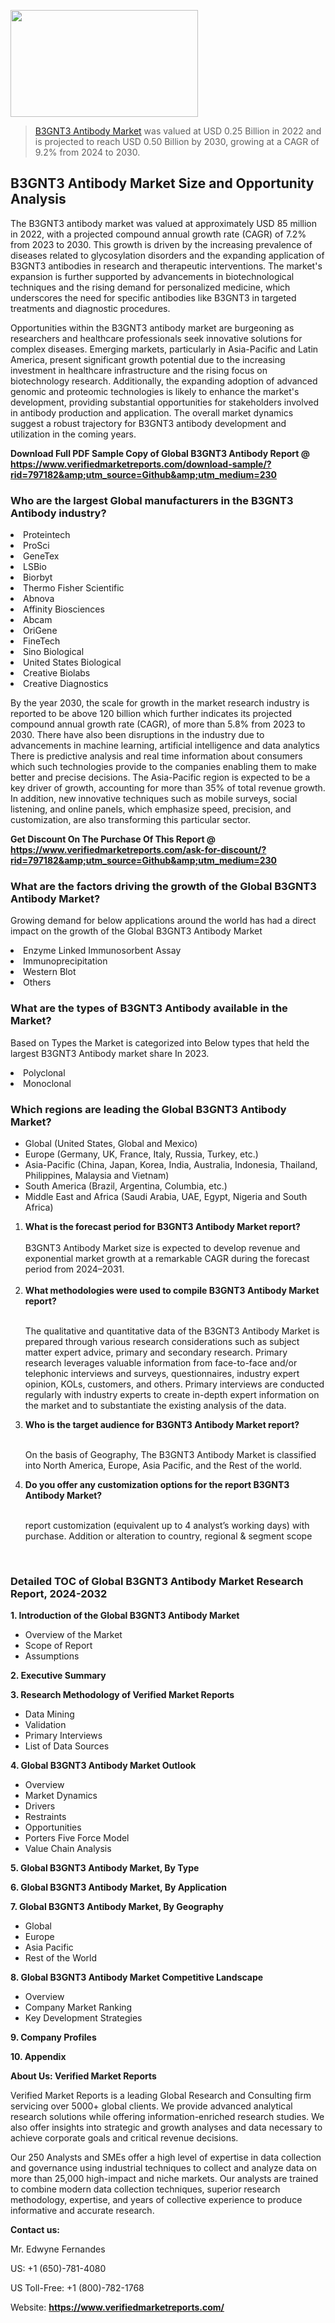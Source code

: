 <img src="https://ffe5etoiles.com/wp-content/uploads/2024/12/MST1-300x171.png" alt="" width="300" height="171" class="alignnone size-medium wp-image-20088" /><blockquote><p><p><a href="https://www.verifiedmarketreports.com/download-sample/?rid=797182&utm_source=Github&utm_medium=230" target="_blank">B3GNT3 Antibody Market</a> was valued at USD 0.25 Billion in 2022 and is projected to reach USD 0.50 Billion by 2030, growing at a CAGR of 9.2% from 2024 to 2030.</p></blockquote><p><h2>B3GNT3 Antibody Market Size and Opportunity Analysis</h2> <p>The B3GNT3 antibody market was valued at approximately USD 85 million in 2022, with a projected compound annual growth rate (CAGR) of 7.2% from 2023 to 2030. This growth is driven by the increasing prevalence of diseases related to glycosylation disorders and the expanding application of B3GNT3 antibodies in research and therapeutic interventions. The market's expansion is further supported by advancements in biotechnological techniques and the rising demand for personalized medicine, which underscores the need for specific antibodies like B3GNT3 in targeted treatments and diagnostic procedures.</p> <p>Opportunities within the B3GNT3 antibody market are burgeoning as researchers and healthcare professionals seek innovative solutions for complex diseases. Emerging markets, particularly in Asia-Pacific and Latin America, present significant growth potential due to the increasing investment in healthcare infrastructure and the rising focus on biotechnology research. Additionally, the expanding adoption of advanced genomic and proteomic technologies is likely to enhance the market's development, providing substantial opportunities for stakeholders involved in antibody production and application. The overall market dynamics suggest a robust trajectory for B3GNT3 antibody development and utilization in the coming years.</p> </p><p class=""><strong>Download Full PDF Sample Copy of Global B3GNT3 Antibody Report @ <a href="https://www.verifiedmarketreports.com/download-sample/?rid=797182&amp;utm_source=Github&amp;utm_medium=230" target="_blank">https://www.verifiedmarketreports.com/download-sample/?rid=797182&amp;utm_source=Github&amp;utm_medium=230</a></strong></p><h3 id="" class="">Who are the largest Global manufacturers in the B3GNT3 Antibody industry?</h3><p><li>Proteintech</li><li> ProSci</li><li> GeneTex</li><li> LSBio</li><li> Biorbyt</li><li> Thermo Fisher Scientific</li><li> Abnova</li><li> Affinity Biosciences</li><li> Abcam</li><li> OriGene</li><li> FineTech</li><li> Sino Biological</li><li> United States Biological</li><li> Creative Biolabs</li><li> Creative Diagnostics</li></p><div class=""><div class="" dir="" data-message-author-role="" data-message-id="" data-message-model-slug=""><div class=""><div class=""><div class=""><div class="" dir="" data-message-author-role="" data-message-id="" data-message-model-slug=""><div class=""><div class=""><p>By the year 2030, the scale for growth in the market research industry is reported to be above 120 billion which further indicates its projected compound annual growth rate (CAGR), of more than 5.8% from 2023 to 2030. There have also been disruptions in the industry due to advancements in machine learning, artificial intelligence and data analytics There is predictive analysis and real time information about consumers which such technologies provide to the companies enabling them to make better and precise decisions. The Asia-Pacific region is expected to be a key driver of growth, accounting for more than 35% of total revenue growth. In addition, new innovative techniques such as mobile surveys, social listening, and online panels, which emphasize speed, precision, and customization, are also transforming this particular sector.</p><p><strong>Get Discount On The Purchase Of This Report @&nbsp; <a href="https://www.verifiedmarketreports.com/ask-for-discount/?rid=797182&amp;utm_source=Github&amp;utm_medium=230" target="_blank">https://www.verifiedmarketreports.com/ask-for-discount/?rid=797182&amp;utm_source=Github&amp;utm_medium=230</a></strong></p></div></div></div></div></div></div></div></div><h3 id="" class="">What are the factors driving the growth of the Global B3GNT3 Antibody Market?</h3><p id="" class="">Growing demand for below applications around the world has had a direct impact on the growth of the Global B3GNT3 Antibody Market</p><p id="" class=""><li>Enzyme Linked Immunosorbent Assay</li><li> Immunoprecipitation</li><li> Western Blot</li><li> Others</li></p><h3 id="" class="">What are the types of B3GNT3 Antibody available in the Market?</h3><p id="" class="">Based on Types the Market is categorized into Below types that held the largest B3GNT3 Antibody market share In 2023.</p><p id="" class=""><li>Polyclonal</li><li> Monoclonal</li></p><h3 id="" class="">Which regions are leading the Global B3GNT3 Antibody Market?</h3><ul><li>Global (United States, Global and Mexico)</li><li>Europe (Germany, UK, France, Italy, Russia, Turkey, etc.)</li><li>Asia-Pacific (China, Japan, Korea, India, Australia, Indonesia, Thailand, Philippines, Malaysia and Vietnam)</li><li>South America (Brazil, Argentina, Columbia, etc.)</li><li>Middle East and Africa (Saudi Arabia, UAE, Egypt, Nigeria and South Africa)</li></ul><p><ol><li><strong>What is the forecast period for B3GNT3 Antibody Market report?<br /></strong><br /><span data-sheets-root="1" data-sheets-value="{&quot;1&quot;:2,&quot;2&quot;:&quot;XXXX size is expected to develop revenue and exponential market growth at a remarkable CAGR during the forecast period from 2024&ndash;2030.&quot;}" data-sheets-userformat="{&quot;2&quot;:12674,&quot;4&quot;:{&quot;1&quot;:2,&quot;2&quot;:16776960},&quot;10&quot;:2,&quot;11&quot;:0,&quot;15&quot;:&quot;Arial&quot;,&quot;16&quot;:12}">B3GNT3 Antibody Market size is expected to develop revenue and exponential market growth at a remarkable CAGR during the forecast period from 2024&ndash;2031.</span><br /><br /></li><li><strong>What methodologies were used to compile B3GNT3 Antibody Market report?<br /><br /></strong><p>The qualitative and quantitative data of the&nbsp;B3GNT3 Antibody Market is prepared through various research considerations such as subject matter expert advice, primary and secondary research. Primary research leverages valuable information from face-to-face and/or telephonic interviews and surveys, questionnaires, industry expert opinion, KOLs, customers, and others. Primary interviews are conducted regularly with industry experts to create in-depth expert information on the market and to substantiate the existing analysis of the data.&nbsp;</p></li><li><strong>Who is the target audience for B3GNT3 Antibody Market report?<br /><br /></strong><p>On the basis of Geography, The&nbsp;B3GNT3 Antibody Market is classified into North America, Europe, Asia Pacific, and the Rest of the world.</p></li><li><strong>Do you offer any customization options for the report B3GNT3 Antibody Market?<br /><br /></strong><p>report customization (equivalent up to 4 analyst&rsquo;s working days) with purchase. Addition or alteration to country, regional &amp; segment scope</p><p>&nbsp;</p></li></ol></p><h3 id="" class="">Detailed TOC of Global B3GNT3 Antibody Market Research Report, 2024-2032</h3><p id="" class=""><strong>1. Introduction of the Global B3GNT3 Antibody Market</strong></p><ul><li>Overview of the Market</li><li>Scope of Report</li><li>Assumptions</li></ul><p id="" class=""><strong>2. Executive Summary</strong></p><p id="" class=""><strong>3. Research Methodology of&nbsp;Verified Market Reports</strong></p><ul><li>Data Mining</li><li>Validation</li><li>Primary Interviews</li><li>List of Data Sources</li></ul><p id="" class=""><strong>4. Global B3GNT3 Antibody Market Outlook</strong></p><ul><li>Overview</li><li>Market Dynamics</li><li>Drivers</li><li>Restraints</li><li>Opportunities</li><li>Porters Five Force Model</li><li>Value Chain Analysis</li></ul><p id="" class=""><strong>5. Global B3GNT3 Antibody Market, By&nbsp;Type</strong></p><p id="" class=""><strong>6. Global B3GNT3 Antibody Market, By Application</strong></p><p id="" class=""><strong>7. Global B3GNT3 Antibody Market, By Geography</strong></p><ul><li>Global</li><li>Europe</li><li>Asia Pacific</li><li>Rest of the World</li></ul><p id="" class=""><strong>8. Global B3GNT3 Antibody Market Competitive Landscape</strong></p><ul><li>Overview</li><li>Company Market Ranking</li><li>Key Development Strategies</li></ul><p id="" class=""><strong>9. Company Profiles</strong></p><p id="" class=""><strong>10. Appendix</strong></p><p id="" class=""><strong>About Us: Verified Market Reports</strong></p><p id="" class="">Verified Market Reports is a leading Global Research and Consulting firm servicing over 5000+ global clients. We provide advanced analytical research solutions while offering information-enriched research studies. We also offer insights into strategic and growth analyses and data necessary to achieve corporate goals and critical revenue decisions.</p><p id="" class="">Our 250 Analysts and SMEs offer a high level of expertise in data collection and governance using industrial techniques to collect and analyze data on more than 25,000 high-impact and niche markets. Our analysts are trained to combine modern data collection techniques, superior research methodology, expertise, and years of collective experience to produce informative and accurate research.</p><p id="" class=""><strong>Contact us:</strong></p><p id="" class="">Mr. Edwyne Fernandes</p><p id="" class="">US: +1 (650)-781-4080</p><p id="" class="">US Toll-Free: +1 (800)-782-1768</p><p id="" class="">Website: <a target="" data-test-app-aware-link=""><strong>https://www.verifiedmarketreports.com/</strong></a></p>
